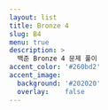 ```yaml
---
layout: list
title: Bronze 4
slug: B4
menu: true
description: >
  백준 Bronze 4 문제 풀이
accent_color: '#260bd2'
accent_image:
  background: '#202020'
  overlay:    false
---
```



